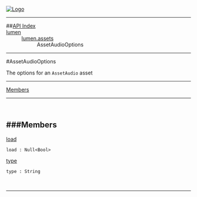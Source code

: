 
[![Logo](../../../images/logo.png)](../../../index.html)

---


##[API Index](../../../api/index.html#lumen.assets)   
[lumen](../)     
&emsp;&emsp;&emsp;[lumen.assets](./)   
&emsp;&emsp;&emsp;&emsp;&emsp;&emsp;AssetAudioOptions

---

#AssetAudioOptions

The options for an `AssetAudio` asset

---


[Members](#Members)   


---

&nbsp;   

<a class="lift" name="Members" ></a>
###Members   
---
<a class="lift" name="load" href="#load">load</a>



`load : Null<Bool>`

<span class="small_desc_flat">  </span>   

<a class="lift" name="type" href="#type">type</a>



`type : String`

<span class="small_desc_flat">  </span>   



&nbsp;
&nbsp;
&nbsp;

---  


&nbsp;   
&nbsp;   